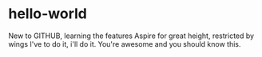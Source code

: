 # hello-world
New to GITHUB, learning the features
Aspire for great height, restricted by wings
I've to do it, i'll do it.
You're awesome and you should know this.
